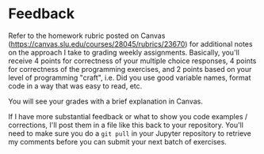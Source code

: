 # Feedback

Refer to the homework rubric posted on Canvas (https://canvas.slu.edu/courses/28045/rubrics/23670) for additional notes on the approach I take to grading weekly assignments. Basically, you'll receive 4 points for correctness of your multiple choice responses, 4 points for correctness of the programming exercises, and 2 points based on your level of programming "craft", i.e. Did you use good variable names, format code in a way that was easy to read, etc.

You will see your grades with a brief explanation in Canvas.

If I have more substantial feedback or what to show you code examples / corrections, I'll post them in a file like this back to your repository.  You'll need to make sure you do a `git pull` in your Jupyter repository to retrieve my comments before you can submit your next batch of exercises.

